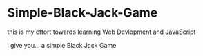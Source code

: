 # Simple-Black-Jack-Game
this is my effort towards learning Web Devlopment and JavaScript


i give you...
a simple Black Jack Game
